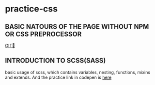 # practice-css


## BASIC NATOURS OF THE PAGE WITHOUT NPM OR CSS PREPROCESSOR

[GIT🌲](https://github.com/iamfrank3en/practice-css/commit/8d858d2944e7a8c6e223b638b2996afd0ebe09f2)

## INTRODUCTION TO SCSS(SASS)

basic usage of scss, which contains variables, nesting, functions, mixins and extends. And the practice link in codepen is [here](https://codepen.io/frankisss/pen/dyOdrqz?editors=1100)
